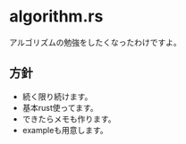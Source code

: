 # algorithm.rs
アルゴリズムの勉強をしたくなったわけですよ。

## 方針
- 続く限り続けます。
- 基本rust使ってます。
- できたらメモも作ります。
- exampleも用意します。
